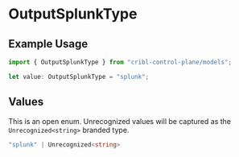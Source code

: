 # OutputSplunkType

## Example Usage

```typescript
import { OutputSplunkType } from "cribl-control-plane/models";

let value: OutputSplunkType = "splunk";
```

## Values

This is an open enum. Unrecognized values will be captured as the `Unrecognized<string>` branded type.

```typescript
"splunk" | Unrecognized<string>
```